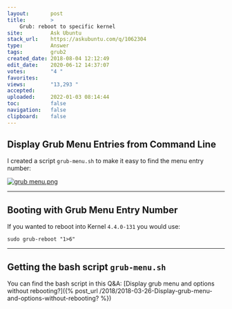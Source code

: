```yaml
---
layout:       post
title:        >
    Grub: reboot to specific kernel
site:         Ask Ubuntu
stack_url:    https://askubuntu.com/q/1062304
type:         Answer
tags:         grub2
created_date: 2018-08-04 12:12:49
edit_date:    2020-06-12 14:37:07
votes:        "4 "
favorites:    
views:        "13,293 "
accepted:     
uploaded:     2022-01-03 08:14:44
toc:          false
navigation:   false
clipboard:    false
---
```


## Display Grub Menu Entries from Command Line

I created a script `grub-menu.sh` to make it easy to find the menu entry number:

[![grub menu.png][1]][1]


----------

## Booting with Grub Menu Entry Number

If you wanted to reboot into Kernel `4.4.0-131` you would use:

``` 
sudo grub-reboot "1>6"

```


----------

## Getting the bash script `grub-menu.sh`

You can find the bash script in this Q&A: [Display grub menu and options without rebooting?]({% post_url /2018/2018-03-26-Display-grub-menu-and-options-without-rebooting? %})


  [1]: https://i.stack.imgur.com/99pqV.png
